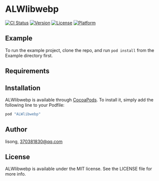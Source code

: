 # ALWlibwebp

[![CI Status](http://img.shields.io/travis/ALongWay/ALWlibwebp.svg?style=flat)](https://travis-ci.org/ALongWay/ALWlibwebp)
[![Version](https://img.shields.io/cocoapods/v/ALWlibwebp.svg?style=flat)](http://cocoapods.org/pods/ALWlibwebp)
[![License](https://img.shields.io/cocoapods/l/ALWlibwebp.svg?style=flat)](http://cocoapods.org/pods/ALWlibwebp)
[![Platform](https://img.shields.io/cocoapods/p/ALWlibwebp.svg?style=flat)](http://cocoapods.org/pods/ALWlibwebp)

## Example

To run the example project, clone the repo, and run `pod install` from the Example directory first.

## Requirements

## Installation

ALWlibwebp is available through [CocoaPods](http://cocoapods.org). To install
it, simply add the following line to your Podfile:

```ruby
pod "ALWlibwebp"
```

## Author

lisong, 370381830@qq.com

## License

ALWlibwebp is available under the MIT license. See the LICENSE file for more info.
